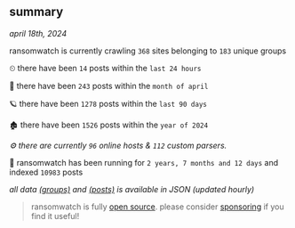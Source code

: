 
## summary
_april 18th, 2024_

ransomwatch is currently crawling `368` sites belonging to `183` unique groups

⏲ there have been `14` posts within the `last 24 hours`

🦈 there have been `243` posts within the `month of april`

🪐 there have been `1278` posts within the `last 90 days`

🏚 there have been `1526` posts within the `year of 2024`

_⚙️ there are currently `96` online hosts & `112` custom parsers._

🦕 ransomwatch has been running for `2 years, 7 months and 12 days` and indexed `10983` posts

_all data  [(groups)](http://ransomwhat.telemetry.ltd/groups) and [(posts)](http://ransomwhat.telemetry.ltd/posts) is available in JSON (updated hourly)_

> ransomwatch is fully [open source](https://github.com/joshhighet/ransomwatch#ransomwatch--). please consider [sponsoring](https://github.com/sponsors/joshhighet) if you find it useful!
